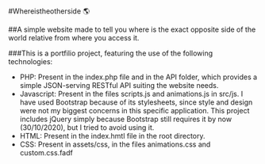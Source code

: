 #Whereistheotherside 🌎

##A simple website made to tell you where is the exact opposite side of the world relative from where you access it.

###This is a portfilio project, featuring the use of the following technologies:
- PHP: Present in the index.php file and in the API folder, which provides a simple JSON-serving RESTful API suiting the website needs.
- Javascript: Present in the files scripts.js and animations.js in src/js. I have used Bootstrap because of its stylesheets, since style and design were not my biggest concerns in this specific application. This project includes jQuery simply because Bootstrap still requires it by now (30/10/2020), but I tried to avoid using it.
- HTML: Present in the index.hmtl file in the root directory.
- CSS: Present in assets/css, in the files animations.css and custom.css.fadf